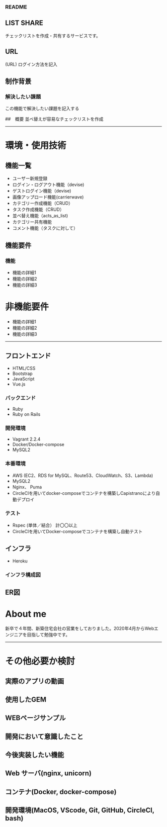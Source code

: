 ### README

## LIST SHARE
チェックリストを作成・共有するサービスです。

## URL
(URL)
ログイン方法を記入


## 制作背景

### 解決したい課題
この機能で解決したい課題を記入する



##　概要
並べ替えが容易なチェックリストを作成


----------------------------------------------------------------------
# 環境・使用技術

## 機能一覧
- ユーザー新規登録
- ログイン・ログアウト機能（devise)
- ゲストログイン機能（devise)
- 画像アップロード機能(carrierwave)
- カテゴリー作成機能（CRUD）
- タスク作成機能（CRUD）
- 並べ替え機能（acts_as_list)
- カテゴリー共有機能
- コメント機能（タスクに対して）

## 機能要件
### 機能
- 機能の詳細1
- 機能の詳細2
- 機能の詳細3

# 非機能要件
- 機能の詳細1
- 機能の詳細2
- 機能の詳細3


--------------------------------------------------------------------------
##

## フロントエンド
* HTML/CSS
* Bootstrap
* JavaScript
* Vue.js

### バックエンド
* Ruby
* Ruby on Rails

### 開発環境
* Vagrant 2.2.4
* Docker/Docker-compose
* MySQL2

### 本番環境
* AWS (EC2、RDS for MySQL、Route53、CloudWatch、S3、Lambda)
* MySQL2
* Nginx、 Puma
* CircleCIを用いてdocker-composeでコンテナを構築しCapistranoにより自動デプロイ


### テスト
* Rspec (単体／結合） 計〇〇以上
* CircleCIを用いてDocker-composeでコンテナを構築し自動テスト

## インフラ
- Heroku

### インフラ構成図

## ER図

# About me
新卒で４年間、新築住宅会社の営業をしておりました。2020年4月からWebエンジニアを目指して勉強中です。

-------------------------------------------------------------------------------

# その他必要か検討
## 実際のアプリの動画
## 使用したGEM
## WEBページサンプル
## 開発において意識したこと
## 今後実装したい機能
## Web サーバ(nginx, unicorn)
## コンテナ(Docker, docker-compose)
## 開発環境(MacOS, VScode, Git, GitHub, CircleCI, bash)

